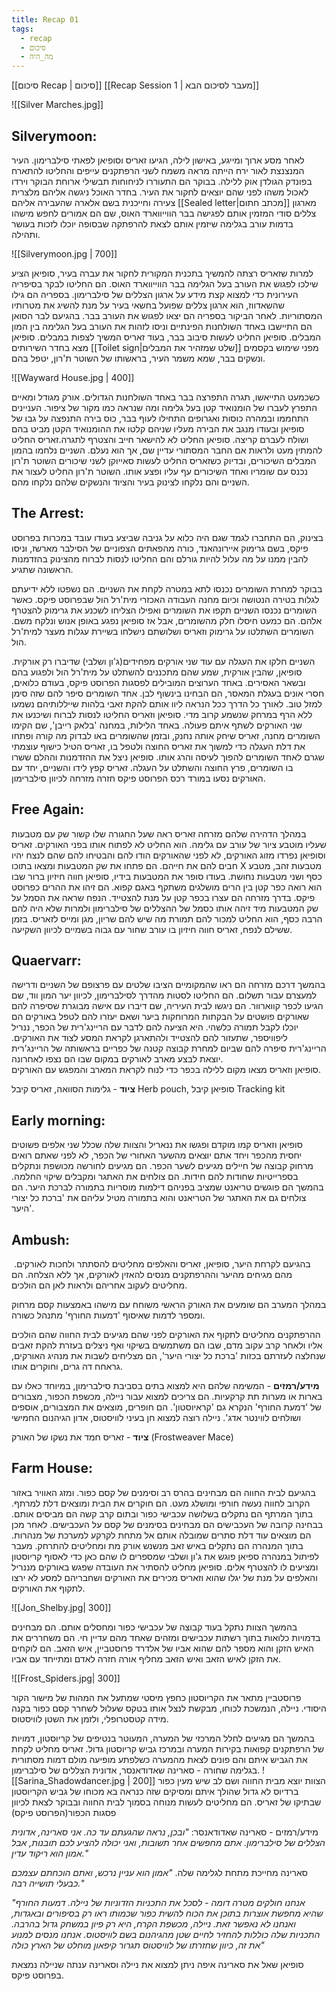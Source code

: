 ```yaml
---
title: Recap 01
tags:
  - recap
  - סיכום
  - מה_היה
---
```

[[סיכום Recap | סיכום]]
[[Recap Session 1 | מעבר לסיכום הבא]]

![[Silver Marches.jpg]]

## Silverymoon:


לאחר מסע ארוך ומייגע, באישון לילה, הגיעו זאריס וסופיאן לפאתי סילברימון. העיר המנצנצת  לאור ירח הייתה מראה משמח לשני הרפתקנים עייפים והחליטו להתארח בפונדק הגולדן אוק ללילה. בבוקר הם התעוררו לניחוחות תבשילי ארוחת הבוקר וירדו לאכול משהו לפני שהם יוצאים לחקור את העיר. בחדר האוכל ניגשה אליהם מלצרית צעירה וחייכנית בשם אלארה שהעבירה אליהם [[Sealed letter|מכתב חתום]] מארגון צללים סודי המזמין אותם לפגישה בבר הווייווארד האוס, שם הם אמורים לחפש מישהו בדמות עורב בגלימה שיזמין אותם לצאת להרפתקה שבסופה יוכלו לזכות בעושר ותהילה. 

![[Silverymoon.jpg | 700]]

למרות שזאריס רצתה להמשיך בתכנית המקורית לחקור את עברה בעיר, סופיאן הציע שילכו לפגוש את העורב בעל הגלימה בבר הווייווארד האוס. הם החליטו לבקר בסיפריה העירונית כדי למצוא קצת מידע על ארגון הצללים של סילברימון. בספריה הם גילו שהשאדווז, הוא ארגון צללים שפועל בחשאי בעיר על מנת להשיג את מטרותיו המסתוריות. לאחר הביקור בספריה הם יצאו לפגוש את העורב בבר. בהגיעם לבר הסואן הם התיישבו באחד השולחנות הפינתיים וניסו לזהות את העורב בעל הגלימה בין המון המבלים. סופיאן החליט לעשות סיבוב בבר, בעוד זאריס המשיך לצפות במבלים. סופיאן מצא בחדר השירותים [[Toilet sign|שלט שמזהיר את המבלים]] מפני שימוש בקסמים ונשקים בבר, שמא משמר העיר, בראשותו של השוטר ת'רון, יטפל בהם. 

![[Wayward House.jpg | 400]]

כשכמעט התייאשו, תגרה התפרצה בבר באחד השולחנות הגדולים. אורק מגודל ומאיים התפרץ לעברו של הומנואיד קטן בעל גלימה ומה שנראה כמו מקור של ציפור. העניינים התחממו ובמהרה כוסות ואגרופים התחילו לעוף בבר, כוס בירה התנפצה על גבו של סופיאן ובעודו מנגב את הבירה מעליו שניהם קלטו את ההומנואיד הקטן מביט בהם ושולח לעברם קריצה. סופיאן החליט לא להישאר חייב והצטרף לתגרה.זאריס החליט להמתין מעט ולראות אם החבר המסתורי עדיין שם, אך הוא נעלם. השניים נלחמו בהמון המבלים השיכורים, ובדיוק כשזאריס החליט לעשות סאייוקן לשני שיכורים השוטר ת'רון נכנס עם שומריו ואחד השיכורים עף עליו ופצע אותו. השוטר ת'רון החליט לעצור את השניים והם נלקחו לצינוק בעיר והציוד והנשקים שלהם נלקחו מהם. 

## The Arrest:

בצינוק, הם התחברו לגמד שגם היה כלוא על גניבה שביצע בעודו עובד במכרות בפרוסט פיקס, בשם גרימוק איירונהאנד, כורה מהפאתים הצפוניים של הסילבר מארשז, וניסו להבין ממנו על מה עלול להיות גורלם והם החליטו לנסות לברוח מהצינוק בהזדמנות הראשונה שתגיע. 

בבוקר למחרת השומרים נכנסו לתא במטרה לקחת את השניים. הם נשפטו ללא ידיעתם לגלות בטירה הנטושה וכיום מחנה העבודה האכזרי מית'רל הול שבפרוסט פיקס. כאשר השומרים נכנסו השניים תקפו את השומרים ואפילו הצליחו לשכנע את גרימוק להצטרף אלהם. הם כמעט חיסלו חלק מהשומרים, אבל אז סופיאן נפגע באופן אנוש ונלקח משם. השומרים השתלטו על גרימוק וזאריס ושלושתם נישלחו בשיירת עגלות מעצר למית'רל הול. 

השניים חלקו את העגלה עם עוד שני אורקים מפחידים(ג'ון ושלבי) שדיברו רק אורקית. סופיאן, שהבין אורקית, שמע שהם מתכננים להשתלט על מית'רל הול ולפגוע בהם ובשאר האסירים. באחד הערוצים המובילים לפסגות הפרוסט פיקס, בעודם כלואים, חסרי אונים בעגלת המאסר, הם הבחינו בינשוף לבן. אחד השומרים סיפר להם שזה סימן למזל טוב. לאורך כל הדרך ככל הנראה ליוו אותם להקת זאבי בלהות שייללותיהם נשמעו ללא הרף במרחק שנשמע קרוב מדי. סופיאן וזאריס החליטו לנסות לברוח ושיכנעו את שני האורקים לשתף איתם פעולה. באחד הלילות, במחנה 'בלאק רייבן', שם הקימו השומרים מחנה, זאריס שיחק אותה נחנק, ובזמן שהשומרים באו לבדוק מה קורה ופתחו את דלת העגלה כדי למשוך את זאריס החוצה ולטפל בו, זאריס הטיל כישוף עוצמתי שגרם לאחד השומרים להפוך לעיסה והרג אותו. סופיאן ניצל את ההזדמנות וההלם ששרו בו השומרים, פרץ החוצה והשתלט על העגלה. זאריס קפץ לידו והשניים, יחד עם האורקים נסעו במורד רכס הפרוסט פיקס חזרה מזרחה לכיוון סילברימון. 

## Free Again:

במהלך הדהירה שלהם מזרחה זאריס ראה שעל החגורה שלו קשור שק עם מטבעות שעליו מוטבע ציור של עורב עם גלימה. הוא החליט לא לפתוח אותו בפני האורקים. זאריס וסופיאן נפרדו מזוג האורקים, לא לפני שהאורקים הודו להם והבטיחו להם שהם לנצח יהיו חבים להם את חייהם. הם פתחו את שק המטבעות ומצאו בתוכו X מטבעות זהב, מטבע כסף ושני מטבעות נחושת. בעודו סופר את המטבעות בידיו, סופיאן חווה חיזיון ברור שבו הוא רואה כפר קטן בין הרים מושלגים משתקף באגם קפוא. הם זיהו את ההרים כפרוסט פיקס. בדרך מזרחה הם עצרו בכפר קטן על מנת להצטייד. הנפח שראה את הסמל על שק המטבעות מיד זיהה אותו כסמל של ההצללים של סילברימון ולמרות שלא היה להם הרבה כסף, הוא החליט למכור להם תמורת מה שיש להם שריון, מגן ומייס לזאריס. בזמן ששילם לנפח, זאריס חווה חיזיון בו עורב שחור עם גבוה בשמיים לכיוון השקיעה. 

## Quaervarr:

בהמשך דרכם מזרחה הם ראו שהמקומיים הציבו שלטים עם פרצופם של השניים ודרישה למעצרם עבור תשלום. הם החליטו לסטות מהדרך לסילברימון, לכיוון יער המון ווד, שם הגיעו לכפר קווארוור. הם ניגשו לבית העיריה, שם דיברו עם אישה מבוגרת שסיפרה להם שאורקים פושטים על הבקתות המרוחקות ביער ושאם יעזרו להם לטפל באורקים הם יוכלו לקבל תמורה כלשהי. היא הציעה להם לדבר עם הריינג'רית של הכפר, ננריל ליפוויספר, שתעזור להם להצטייד ולהתארגן לקראת המסע לצוד את האורקים. הריינג'רית סיפרה להם שביום למחרת קבוצה קטנה של כפריים בראשותה של הריינג'רית יוצאת לבצע מארב לאורקים במקום שבו הם נצפו לאחרונה.  
סופיאן וזאריס מצאו מקום ללילה בכפר כדי לנוח לקראת המארב והמפגש עם האורקים.

**ציוד** - גלימות הסוואה, זאריס קיבל Herb pouch, סופיאן קיבל Tracking kit

## Early morning:

סופיאן וזאריס קמו מוקדם ופגשו את ננאריל והצוות שלה שכלל שני אלפים פשוטים יחסית מהכפר ויחד אתם יוצאים מהשער האחורי של הכפר, לא לפני שאתם רואים מרחוק קבוצה של חיילים מגיעים לשער הכפר. הם מגיעים לחורשה מכושפת ונתקלים בספרייטיות שחודות להם חידות. הם צולחים את האתגר ומקבלים שיקוי החלמה. בהמשך הם פוגשים טריאנט שמציב בפניהם דילמות מוסריות בתמורה לברכת היער. הם צולחים גם את האתגר של הטריאנט והוא בתמורה מטיל עליהם את 'ברכת כל יצורי היער'.

## Ambush:

בהגיעם לקרחת היער, סופיאן, זאריס והאלפים מחליטים להסתתר ולחכות לאורקים.  מהם מגיחים מהיער וההרפתקנים מנסים להאזין לאורקים, אך ללא הצלחה. הם מחליטים לעקוב אחריהם ולראות לאן הם הולכים.

במהלך המערב הם שומעים את האורק הראשי משוחח עם מישהו באמצעות קסם מרחוק ומספר לדמות שאיסוף 'דמעות החורף' מתנהל כשורה. 

ההרפתקנים מחליטים לתקוף את האורקים לפני שהם מגיעים לבית החווה שהם הולכים אליו ולאחר קרב עקוב מדם, שבו הם משתמשים בשיקוי ואף ניצלים בעזרת להקת זאבים שנחלצה לעזרתם בכזות 'ברכת כל יצורי היער', הם מצליחים לשבות את מנהיג האורקים, גראחח דה גרים, וחוקרים אותו. 

**מידע/רמזים** - המשימה שלהם היא למצוא בתים בסביבת סילברימון, במיוחד כאלו עם בארות או מערות תת קרקעיות. הם צריכים למצוא עבור ניילה, מכשפת הכפור, מצבורים של 'דמעת החורף' הנקרא גם 'קראיוסטון'. הם חופרים, מוצאים את המצבורים, אוספים ושולחים לווינטר אדג'. ניילה רוצה למצוא חן בעיני לוויסטוס, אדון הגיהנום החמישי

**ציוד** - זאריס חמד את נשקו של האורק (Frostweaver Mace)

## Farm House:

בהגיעם לבית החווה הם מבחינים בהרס רב וסימנים של קסם כפור. ומזג האוויר באזור הקרוב לחווה נעשה חורפי ומושלג מעט. הם חוקרים את הבית ומוצאים דלת למרתף. בתוך המרתף הם נתקלים בשלושה עכבישי כפור ובתום קרב קשה הם מביסים אותם. בבחינה קרובה של העכבישים הם מבחינים בסימנים של קסם על העכבישים. לאחר מכן הם מוצאים עוד דלת סתרים שמובלה אותם אל מתחת לקרקע למערכת של מנהרות. בתוך המנהרה הם נתקלים באיש זאב מנשנש אורק מת ומחליטים להתרחק. מעבר לפיתול במנהרה ספיאן פוגש את ג'ון ושלבי שמספרים לו שהם כאן כדי לאסוף קריוסטון ומציעים לו להצטרף אלים. סופיאן מחליט להסתיר את העובדה שפגש באורקים מננריל והאלפים על מנת של יגלו שהוא וזאריס מכירים את האורקים ושחבריהם למסע לא ירצו לתקוף את האורקים. 

![[Jon_Shelby.jpg| 300]]

בהמשך הצוות נתקל בעוד קבוצה של עכבישי כפור ומחסלים אותם. הם מבחינים בדמויות כלואות בתוך רשתות עכבישים ומזהים שאחד מהם עדיין חי. הם משחררים את האיש הזקן והוא מספר להם שהוא אביו של אלדרד פרוסטביין, איש הזאב. הם לוקחים את הזקן לאיש הזאב ואיש הזאב מחליף אורה חזרה לאדם ומתייחד עם אביו. 

![[Frost_Spiders.jpg| 300]]

פרוסטביין מתאר את הקריוסטון כחפץ מיסטי שמתעל את המהות של מישור הקור היסודי. ניילה, הנמשכת לכוחו, מבקשת לנצל אותו בטקס שעלול לשחרר קסם כפור בקנה מידה קטסטרופלי, ולזמן את השטן לוויסטוס.

בהמשך הם מגיעים לחלל המרכזי של המערה, המעוטר בנטיפים של קריוסטון, דמויות של הרפתקנים קפואות בקירות המערה ובמרכז גביש קריוסטון גדול. זאריס מחליט לקחת את הגביש איתם והם פונים לצאת מהמערה כשלפתע מופיעה מולם דמות מסתורית בגלימה שחורה - סארינה שאדודאנסר, אדונית הצללים של סילברימון.
![[Sarina_Shadowdancer.jpg | 200]]
הצוות יוצא מבית החווה ושם לב שיש מעין כפור ברדיוס לא גדול שהולך איתם ומסיקים שזה כנראה בא מכוחו של גביש הקריוסטון שבתיקו של זאריס. הם מחליטים לעשות מנוחה בסמוך לבית החווה ובבוקר לצאת לכיוון פסגות הכפור(הפרוסט פיקס)

מידע/רמזים - סארינה שאדודאנסר: *"ובכן, נראה שהגעתם עד כה. אני סארינה, אדונית הצללים של סילברימון. אתם מחפשים אחר תשובות, ואני יכולה להציע לכם תובנות, אבל אמון הוא ריקוד עדין."*

סארינה מחייכת מתחת לגלימה שלה. *"אמון הוא עניין נרכש, ואתם הוכחתם עצמכם כבעלי תושייה רבה."*

*"אנחנו חולקים מטרה דומה - לסכל את התכניות הזדוניות של ניילה. דמעות החורף שהיא מחפשת אוצרות בתוכן את הכוח להשית כפור שכמותו ראו רק בסיפורים ובאגדות, ואנחנו לא נאפשר זאת. ניילה, מכשפת הקרח, היא רק פיון במשחק גדול בהרבה. התכניות שלה כוללות להחזיר לחיים שטן מהגיהנום בשם לוויסטוס. אנחנו מנסים למנוע את זה, כיוון שחזרתו של לוויסטוס תגרור קיפאון מוחלט של הארץ כולה"*

סופיאן שאל את סארינה איפה ניתן למצוא את ניילה וסארינה ענתה שניילה נמצאת בפרוסט פיקס.